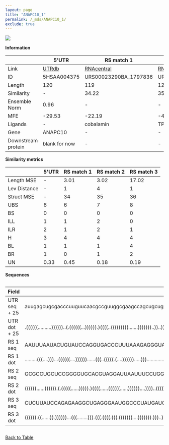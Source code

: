 ```yaml
---
layout: page
title: "ANAPC10_1"
permalink: /_mds/ANAPC10_1/
exclude: true
---
```




![](../../alns_9.28.22/aln_5HSAA004375_0.971.png?raw=true)


**Information**

| | 5'UTR       | RS match 1   | RS match 2  | RS match 3 |
| ---- | ----------- | ----------- | ----------- | ----------- |
| Link | <a href="http://utrdb.ba.itb.cnr.it/getutr/5HSAA004375/1" target="_blank" rel="noopener noreferrer">UTRdb</a>   | <a href="https://rnacentral.org/rna/URS00023290BA/1797836" target="_blank" rel="noopener noreferrer">RNAcentral</a>     |<a href="https://rnacentral.org/rna/URS0000C14A46/1660161" target="_blank" rel="noopener noreferrer">RNAcentral</a>  | <a href="https://rnacentral.org/rna/URS0000C5F3CF/1144311" target="_blank" rel="noopener noreferrer">RNAcentral</a>   |
| ID | 5HSAA004375     | URS00023290BA_1797836     | URS0000C14A46_1660161     | URS0000C5F3CF_1144311     |
| Length | 120     |  119    | 122   |  121    |
| Similarity | - | 34.22 | 35.82 | 36.29 |
| Ensemble Norm | 0.96 | - | - | - |
| MFE | -29.53 | -22.19 | -40.18 | -41.82 |
| Ligands | - | cobalamin | TPP | SAM |
| Gene | ANAPC10 | - | - | - |
| Downstream protein | blank for now    |    -    | -  | - |


**Similarity metrics**

| | 5'UTR       | RS match 1   | RS match 2  | RS match 3 |
| ---- | ----------- | ----------- | ----------- | ----------- |
| Length MSE | - | 3.01 | 3.02 | 17.02 |
| Lev Distance | - | 1 | 4 | 1 |
| Struct MSE | - | 34 | 35 | 36 |
| UBS| 6 | 6 | 7 | 8 |
| BS | 0 | 0 | 0 | 0 |
| ILL | 1 | 1 | 2 | 0 |
| ILR | 2 | 1 | 2 | 1 |
| H | 3 | 4 | 4 | 4 |
| BL | 1 | 1 | 1 | 4 |
| BR | 1 | 0 | 1 | 2 |
| UN | 0.33 | 0.45 | 0.18 | 0.19 |

**Sequences**


<div style="overflow-x:auto;">

<table>
<colgroup>
<col width="30%" />
<col width="70%" />
</colgroup>
<thead>
<tr class="header">
<th>Field</th>
<th>Description</th>
</tr>
</thead>
<tbody>
<tr>
<td markdown="span">UTR seq + 25 </td>
<td markdown="span"> auugagcugcgacccuuguucaacgccguuggcgaagccagcugcuggaggugccgagaaucugaguuucggcaagcagccagaauauuuuaaaaATGACTACACCAAACAAGACACCTC </td>
</tr>
<tr>
<td markdown="span">UTR dot + 25  </td>
<td markdown="span"> .((((((..........))))))..(.((((((...)))))).)((((..(((((((((.......)))))))..))..)))).....................................
</td>
</tr>


<tr>
<td markdown="span">RS 1 seq </td>
<td markdown="span"> AAUUUAAUACUGUAUCCAGGUGACCCUUUAAAGAGGGUAGAAUAGGGAAGAGGGUGAAACCCCCUCACGGACCCGCCACUGUAAACGAAGACGAAAUCUGCACCUAUGCCACUGCCCCC
</td>
</tr>


<tr>
<td markdown="span">RS 1 dot </td>
<td markdown="span"> .........(((....)))...((((((....))))))......(((..(((((.(....)))))).....))).........................(((....)))..........
</td>
</tr>


<tr>
<td markdown="span">RS 2 seq </td>
<td markdown="span"> GCGCCUGCUCCGGGGUGCACGUAGGAUUAAUUUCCUGGGCGUGCUGAGAUGGCGGACCUGACCGCCGGAACCGCGAACUUGAUCUGGUUAGUACCAGCGUAAGAAGAGCUGCAAUGGAAGAG
</td>
</tr>


<tr>
<td markdown="span">RS 2 dot </td>
<td markdown="span"> ((((((......)))))).(.(((((......))))).)((((......((((((......))))))....))))..((((..(((((....)))))..))))...................
</td>
</tr>


<tr>
<td markdown="span">RS 3 seq </td>
<td markdown="span"> CUCUUAUCCAGAGAAGGCUGAGGGAAUGGCCCUAUGAUGCCCGGCAACCUAGCUGGCAAGAUCACCGUCUUGCGAGCCAAGGUGCUAACUCCAACAGGUAGCGAUACCUGACAGAUAAGAG
</td>
</tr>


<tr>
<td markdown="span">RS 3 dot </td>
<td markdown="span"> ((((((.((......)).))))))...(((........))).(((.((((.(((.(((((((....))))))).)))..)))))))........((((((....))))))...........
</td>
</tr>

</tbody>
</table>


</div>


[Back to Table](../../display)
